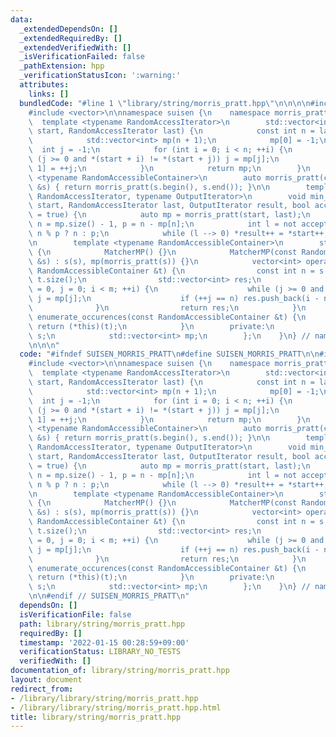 ```yaml
---
data:
  _extendedDependsOn: []
  _extendedRequiredBy: []
  _extendedVerifiedWith: []
  _isVerificationFailed: false
  _pathExtension: hpp
  _verificationStatusIcon: ':warning:'
  attributes:
    links: []
  bundledCode: "#line 1 \"library/string/morris_pratt.hpp\"\n\n\n\n#include <string>\n\
    #include <vector>\n\nnamespace suisen {\n    namespace morris_pratt {\n      \
    \  template <typename RandomAccessIterator>\n        std::vector<int> morris_pratt(RandomAccessIterator\
    \ start, RandomAccessIterator last) {\n            const int n = last - start;\n\
    \            std::vector<int> mp(n + 1);\n            mp[0] = -1;\n          \
    \  int j = -1;\n            for (int i = 0; i < n; ++i) {\n                while\
    \ (j >= 0 and *(start + i) != *(start + j)) j = mp[j];\n                mp[i +\
    \ 1] = ++j;\n            }\n            return mp;\n        }\n        template\
    \ <typename RandomAccessibleContainer>\n        auto morris_pratt(const RandomAccessibleContainer\
    \ &s) { return morris_pratt(s.begin(), s.end()); }\n\n        template <typename\
    \ RandomAccessIterator, typename OutputIterator>\n        void min_period(RandomAccessIterator\
    \ start, RandomAccessIterator last, OutputIterator result, bool accept_fragment\
    \ = true) {\n            auto mp = morris_pratt(start, last);\n            int\
    \ n = mp.size() - 1, p = n - mp[n];\n            int l = not accept_fragment and\
    \ n % p ? n : p;\n            while (l --> 0) *result++ = *start++;\n        }\n\
    \n        template <typename RandomAccessibleContainer>\n        struct MatcherMP\
    \ {\n            MatcherMP() {}\n            MatcherMP(const RandomAccessibleContainer\
    \ &s) : s(s), mp(morris_pratt(s)) {}\n            vector<int> operator()(const\
    \ RandomAccessibleContainer &t) {\n                const int n = s.size(), m =\
    \ t.size();\n                std::vector<int> res;\n                for (int i\
    \ = 0, j = 0; i < m; ++i) {\n                    while (j >= 0 and s[j] != t[i])\
    \ j = mp[j];\n                    if (++j == n) res.push_back(i - n + 1);\n  \
    \              }\n                return res;\n            }\n            vector<int>\
    \ enumerate_occurences(const RandomAccessibleContainer &t) {\n               \
    \ return (*this)(t);\n            }\n        private:\n            RandomAccessibleContainer\
    \ s;\n            std::vector<int> mp;\n        };\n    }\n} // namespace suisen\n\
    \n\n\n"
  code: "#ifndef SUISEN_MORRIS_PRATT\n#define SUISEN_MORRIS_PRATT\n\n#include <string>\n\
    #include <vector>\n\nnamespace suisen {\n    namespace morris_pratt {\n      \
    \  template <typename RandomAccessIterator>\n        std::vector<int> morris_pratt(RandomAccessIterator\
    \ start, RandomAccessIterator last) {\n            const int n = last - start;\n\
    \            std::vector<int> mp(n + 1);\n            mp[0] = -1;\n          \
    \  int j = -1;\n            for (int i = 0; i < n; ++i) {\n                while\
    \ (j >= 0 and *(start + i) != *(start + j)) j = mp[j];\n                mp[i +\
    \ 1] = ++j;\n            }\n            return mp;\n        }\n        template\
    \ <typename RandomAccessibleContainer>\n        auto morris_pratt(const RandomAccessibleContainer\
    \ &s) { return morris_pratt(s.begin(), s.end()); }\n\n        template <typename\
    \ RandomAccessIterator, typename OutputIterator>\n        void min_period(RandomAccessIterator\
    \ start, RandomAccessIterator last, OutputIterator result, bool accept_fragment\
    \ = true) {\n            auto mp = morris_pratt(start, last);\n            int\
    \ n = mp.size() - 1, p = n - mp[n];\n            int l = not accept_fragment and\
    \ n % p ? n : p;\n            while (l --> 0) *result++ = *start++;\n        }\n\
    \n        template <typename RandomAccessibleContainer>\n        struct MatcherMP\
    \ {\n            MatcherMP() {}\n            MatcherMP(const RandomAccessibleContainer\
    \ &s) : s(s), mp(morris_pratt(s)) {}\n            vector<int> operator()(const\
    \ RandomAccessibleContainer &t) {\n                const int n = s.size(), m =\
    \ t.size();\n                std::vector<int> res;\n                for (int i\
    \ = 0, j = 0; i < m; ++i) {\n                    while (j >= 0 and s[j] != t[i])\
    \ j = mp[j];\n                    if (++j == n) res.push_back(i - n + 1);\n  \
    \              }\n                return res;\n            }\n            vector<int>\
    \ enumerate_occurences(const RandomAccessibleContainer &t) {\n               \
    \ return (*this)(t);\n            }\n        private:\n            RandomAccessibleContainer\
    \ s;\n            std::vector<int> mp;\n        };\n    }\n} // namespace suisen\n\
    \n\n#endif // SUISEN_MORRIS_PRATT\n"
  dependsOn: []
  isVerificationFile: false
  path: library/string/morris_pratt.hpp
  requiredBy: []
  timestamp: '2022-01-15 00:28:59+09:00'
  verificationStatus: LIBRARY_NO_TESTS
  verifiedWith: []
documentation_of: library/string/morris_pratt.hpp
layout: document
redirect_from:
- /library/library/string/morris_pratt.hpp
- /library/library/string/morris_pratt.hpp.html
title: library/string/morris_pratt.hpp
---
```

